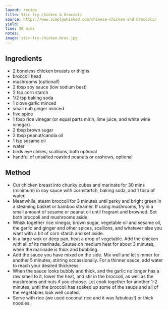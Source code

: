 ```yaml
---
layout: recipe
title: Stir fry chicken & broccoli
source: https://www.simplywhisked.com/chinese-chicken-and-broccoli/
yield: 
time: 20 mins
notes: 
image: stir-fry-chicken-broc.jpg
---
```


## Ingredients
- 2 boneless chicken breasts or thighs
- broccoli head
- mushrooms (optional!)
- 2 tbsp soy sauce (low sodium best)
- 2 tsp corn starch
- 1/2 tsp baking soda
- 1 clove garlic minced
- small nub ginger minced
- five spice 
- 1 tbsp rice vinegar (or equal parts mirin, lime juice, and white wine vinegar)
- 2 tbsp brown sugar
- 2 tbsp peanut/canola oil
- 1 tsp sesame oil
- water
- birds eye chilies, scallions, both optional
- handful of unsalted roasted peanuts or cashews, optional

## Method
- Cut chicken breast into chunky cubes and marinate for 30 mins (minimum) in soy sauce with cornstartch, baking soda, and 1 tbsp of water. 
- Meanwhile, steam broccoli for 3 minutes until perky and bright green in a steaming basket or bamboo steamer. If using mushrooms, fry in a small amount of sesame or peanut oil until fragrant and browned. Set both broccoli and mushrooms aside. 
- Whisk together rice vinegar, brown sugar, vegetable oil and sesame oil, the garlic and ginger and other spices, scallions, and whatever else you want with a bit of corn starch and set aside. 
- In a large wok or deep pan, heat a drop of vegetable. Add the chicken with all of its marinade. Sautee on medium heat for about 3 minutes, when the marinade is thick and bubbling. 
- Add the sauce you have mixed on the side. Mix well and let simmer for another 5 minutes, stirring occassionally. For a thinner sauce, add water to reach your desired thickness. 
- When the sauce looks bubbly and thick, and the garlic no longer has a raw smell to it, lower the heat, and stir in the broccoli, as well as the mushrooms and nuts if you choose. Let cook together for another 1-2 minutes, until the broccoli has soaked up some of the sauce and all of the vegetables look well coated. 
- Serve with rice (we used coconut rice and it was fabulous!) or thick noodles.
